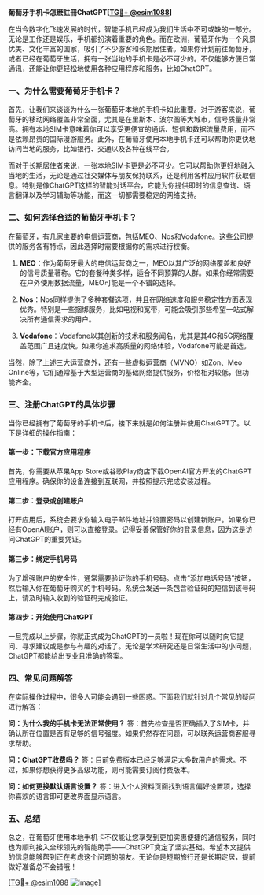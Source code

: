 **葡萄牙手机卡怎麽註冊ChatGPT[[TG💪+ @esim1088](https://t.me/s/esim1088)]**

在当今数字化飞速发展的时代，智能手机已经成为我们生活中不可或缺的一部分。无论是工作还是娱乐，手机都扮演着重要的角色。而在欧洲，葡萄牙作为一个风景优美、文化丰富的国家，吸引了不少游客和长期居住者。如果你计划前往葡萄牙，或者已经在葡萄牙生活，拥有一张当地的手机卡是必不可少的。不仅能够方便日常通讯，还能让你更轻松地使用各种应用程序和服务，比如ChatGPT。

### 一、为什么需要葡萄牙手机卡？

首先，让我们来谈谈为什么一张葡萄牙本地的手机卡如此重要。对于游客来说，葡萄牙的移动网络覆盖非常全面，尤其是在里斯本、波尔图等大城市，信号质量非常高。拥有本地SIM卡意味着你可以享受更便宜的通话、短信和数据流量费用，而不是依赖昂贵的国际漫游服务。此外，在葡萄牙使用本地手机卡还可以帮助你更快地访问当地的服务，比如银行、交通以及各种在线平台。

而对于长期居住者来说，一张本地SIM卡更是必不可少。它可以帮助你更好地融入当地的生活，无论是通过社交媒体与朋友保持联系，还是利用各种应用软件获取信息。特别是像ChatGPT这样的智能对话平台，它能为你提供即时的信息查询、语言翻译以及学习辅助等功能，而这一切都需要稳定的网络支持。

### 二、如何选择合适的葡萄牙手机卡？

在葡萄牙，有几家主要的电信运营商，包括MEO、Nos和Vodafone。这些公司提供的服务各有特点，因此选择时需要根据你的需求进行权衡。

1. **MEO**：作为葡萄牙最大的电信运营商之一，MEO以其广泛的网络覆盖和良好的信号质量著称。它的套餐种类多样，适合不同预算的人群。如果你经常需要在户外使用数据流量，MEO可能是一个不错的选择。
   
2. **Nos**：Nos同样提供了多种套餐选项，并且在网络速度和服务稳定性方面表现优秀。特别是一些捆绑服务，比如电视和宽带，可能会吸引那些希望一站式解决所有通信需求的用户。

3. **Vodafone**：Vodafone以其创新的技术和服务闻名，尤其是其4G和5G网络覆盖范围广且速度快。如果你追求高质量的网络体验，Vodafone可能是首选。

当然，除了上述三大运营商外，还有一些虚拟运营商（MVNO）如Zon、Meo Online等，它们通常基于大型运营商的基础网络提供服务，价格相对较低，但功能齐全。

### 三、注册ChatGPT的具体步骤

当你已经拥有了葡萄牙的手机卡后，接下来就是如何注册并使用ChatGPT了。以下是详细的操作指南：

#### 第一步：下载官方应用程序
首先，你需要从苹果App Store或谷歌Play商店下载OpenAI官方开发的ChatGPT应用程序。确保你的设备连接到互联网，并按照提示完成安装过程。

#### 第二步：登录或创建账户
打开应用后，系统会要求你输入电子邮件地址并设置密码以创建新账户。如果你已经有OpenAI账户，则可以直接登录。记得妥善保管好你的登录信息，因为这是访问ChatGPT的重要凭证。

#### 第三步：绑定手机号码
为了增强账户的安全性，通常需要验证你的手机号码。点击“添加电话号码”按钮，然后输入你在葡萄牙购买的手机号码。系统会发送一条包含验证码的短信到该号码上，请及时输入收到的验证码完成验证。

#### 第四步：开始使用ChatGPT
一旦完成以上步骤，你就正式成为ChatGPT的一员啦！现在你可以随时向它提问、寻求建议或是参与有趣的对话了。无论是学术研究还是日常生活中的小问题，ChatGPT都能给出专业且准确的答案。

### 四、常见问题解答

在实际操作过程中，很多人可能会遇到一些困惑。下面我们就针对几个常见的疑问进行解答：

**问：为什么我的手机卡无法正常使用？**
答：首先检查是否正确插入了SIM卡，并确认所在位置是否有足够的信号强度。如果仍然存在问题，可以联系运营商客服寻求帮助。

**问：ChatGPT收费吗？**
答：目前免费版本已经足够满足大多数用户的需求。不过，如果你想获得更多高级功能，则可能需要订阅付费版本。

**问：如何更换默认语言设置？**
答：进入个人资料页面找到语言偏好设置项，选择你喜欢的语言即可更改界面显示语言。

### 五、总结

总之，在葡萄牙使用本地手机卡不仅能让您享受到更加实惠便捷的通信服务，同时也为顺利接入全球领先的智能助手——ChatGPT奠定了坚实基础。希望本文提供的信息能够帮到正在考虑这个问题的朋友。无论你是短期旅行还是长期定居，提前做好准备总不会错哦！

[[TG💪+ @esim1088](https://t.me/s/esim1088) ![Image](https://i.postimg.cc/4NQfJmqS/Snipaste-2025-05-13-00-14-12.png)]
